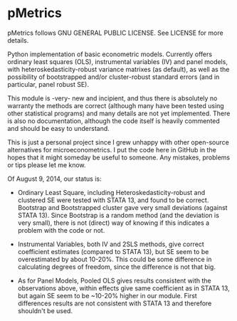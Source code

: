 pMetrics
========

pMetrics follows GNU GENERAL PUBLIC LICENSE. See LICENSE for more details.

Python implementation of basic econometric models. Currently offers ordinary least squares (OLS), instrumental variables (IV) and panel models, with heteroskedasticity-robust variance matrixes (as default), as well as the possibility of bootstrapped and/or cluster-robust standard errors (and in particular, panel robust SE).

This module is -very- new and incipient, and thus there is absolutely no warranty the methods are correct (although many have been tested using other statistical programs) and many details are not yet implemented. There is also no documentation, although the code itself is heavily commented and should be easy to understand.

This is just a personal project since I grew unhappy with other open-source alternatives for microeconometrics. I put the code here in GitHub in the hopes that it might someday be useful to someone. Any mistakes, problems or tips please let me know.

Of August 9, 2014, our status is:

- Ordinary Least Square, including Heteroskedasticity-robust and clustered SE were tested with STATA 13, and found to be correct. Bootstrap and Bootstrapped cluster gave very small deviations (against STATA 13). Since Bootstrap is a random method (and the deviation is very small), there is not (direct) way of knowing if this indicates a problem with the code or not.

- Instrumental Variables, both IV and 2SLS methods, give correct coefficient estimates (compared to STATA 13), but SE seem to be overestimated by about 10-20%. This could be some difference in calculating degrees of freedom, since the difference is not that big.

- As for Panel Models, Pooled OLS gives results consistent with the observations above, within effects give same coefficient as in STATA 13, but again SE seem to be ~10-20% higher in our module. First differences results are not consistent with STATA 13 and therefore shouldn't be used.
